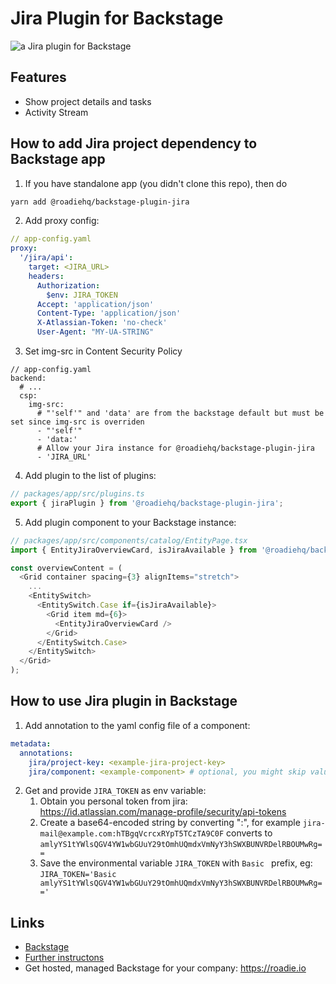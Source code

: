 # Jira Plugin for Backstage

![a Jira plugin for Backstage](https://raw.githubusercontent.com/RoadieHQ/backstage-plugin-jira/main/docs/jira-plugin.gif)

## Features

- Show project details and tasks
- Activity Stream

## How to add Jira project dependency to Backstage app

1. If you have standalone app (you didn't clone this repo), then do

```bash
yarn add @roadiehq/backstage-plugin-jira
```

2. Add proxy config:

```yaml
// app-config.yaml
proxy:
  '/jira/api':
    target: <JIRA_URL>
    headers:
      Authorization:
        $env: JIRA_TOKEN
      Accept: 'application/json'
      Content-Type: 'application/json'
      X-Atlassian-Token: 'no-check'
      User-Agent: "MY-UA-STRING"
```

3. Set img-src in Content Security Policy

```
// app-config.yaml
backend:
  # ...
  csp:
    img-src:
      # "'self'" and 'data' are from the backstage default but must be set since img-src is overriden
      - "'self'"
      - 'data:'
      # Allow your Jira instance for @roadiehq/backstage-plugin-jira
      - 'JIRA_URL'
```

4. Add plugin to the list of plugins:

```ts
// packages/app/src/plugins.ts
export { jiraPlugin } from '@roadiehq/backstage-plugin-jira';
```

5. Add plugin component to your Backstage instance:

```ts
// packages/app/src/components/catalog/EntityPage.tsx
import { EntityJiraOverviewCard, isJiraAvailable } from '@roadiehq/backstage-plugin-jira';

const overviewContent = (
  <Grid container spacing={3} alignItems="stretch">
    ...
    <EntitySwitch>
      <EntitySwitch.Case if={isJiraAvailable}>
        <Grid item md={6}>
          <EntityJiraOverviewCard />
        </Grid>
      </EntitySwitch.Case>
    </EntitySwitch>
  </Grid>
);
```

## How to use Jira plugin in Backstage

1. Add annotation to the yaml config file of a component:

```yaml
metadata:
  annotations:
    jira/project-key: <example-jira-project-key>
    jira/component: <example-component> # optional, you might skip value to fetch data for all components
```

2. Get and provide `JIRA_TOKEN` as env variable:
   1. Obtain you personal token from jira: https://id.atlassian.com/manage-profile/security/api-tokens
   2. Create a base64-encoded string by converting "<your-atlassian-account-mail>:<your-jira-token>", for example `jira-mail@example.com:hTBgqVcrcxRYpT5TCzTA9C0F` converts to `amlyYS1tYWlsQGV4YW1wbGUuY29tOmhUQmdxVmNyY3hSWXBUNVRDelRBOUMwRg==`
   3.  Save the environmental variable `JIRA_TOKEN` with `Basic ` prefix, eg: `JIRA_TOKEN='Basic amlyYS1tYWlsQGV4YW1wbGUuY29tOmhUQmdxVmNyY3hSWXBUNVRDelRBOUMwRg=='`

## Links

- [Backstage](https://backstage.io)
- [Further instructons](https://roadie.io/backstage/plugins/jira)
- Get hosted, managed Backstage for your company: https://roadie.io
